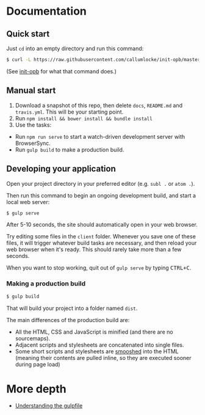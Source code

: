 # Documentation

## Quick start

Just `cd` into an empty directory and run this command:

```sh
$ curl -L https://raw.githubusercontent.com/callumlocke/init-opb/master/init.js | node
```

(See [init-opb](https://github.com/callumlocke/init-opb) for what that command does.)


## Manual start

1. Download a snapshot of this repo, then delete `docs`, `README.md` and `travis.yml`. This will be your starting point.
2. Run `npm install && bower install && bundle install`
3. Use the tasks:
  - Run `npm run serve` to start a watch-driven development server with BrowserSync.
  - Run `gulp build` to make a production build.

<!-- 

### 1. Clone the repo

`cd` to wherever you keep your projects (e.g. `~/code`), clone this repo into a new directory (named whatever you want to call your project), and then `cd` into the created directory.

```sh
$ cd ~/code
$ git clone https://github.com/callumlocke/origami-product-boilerplate my-new-project
$ cd my-new-project
```

### 2. Install dependencies

Install npm, bower and Ruby dependencies. Here's a one-liner:

```sh
npm install && bower install && bundle install
```

> Notes:
> - `npm install` looks in `package.json`, then sets up a local `node_modules` folder, containing Node packages used for building the project. (This takes a while!)
> - `bower install` looks in `bower.json`, then sets up a local `bower_components` folder, containing front-end components (mostly JavaScript and CSS things).
> - `bundle install` looks in `Gemfile` and then ensures your system has the necessary Ruby gems installed.
 -->

## Developing your application

Open your project directory in your preferred editor (e.g. `subl .` or `atom .`).

Then run this command to begin an ongoing development build, and start a local web server:

```sh
$ gulp serve
```

After 5-10 seconds, the site should automatically open in your web browser.

Try editing some files in the `client` folder. Whenever you save one of these files, it will trigger whatever build tasks are necessary, and then reload your web browser when it's ready. This should rarely take more than a few seconds.

When you want to stop working, quit out of `gulp serve` by typing <kbd>CTRL+C</kbd>.


### Making a production build

```sh
$ gulp build
```

That will build your project into a folder named `dist`.

The main differences of the production build are:

- All the HTML, CSS and JavaScript is minified (and there are no sourcemaps).
- Adjacent scripts and stylesheets are concatenated into single files.
- Some short scripts and stylesheets are [smooshed](https://github.com/gabrielflorit/gulp-smoosher) into the HTML (meaning their contents are pulled inline, so they are executed sooner during page load)


# More depth

- [Understanding the gulpfile](understanding-the-gulpfile.md)
